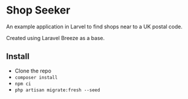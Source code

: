 # Shop Seeker

An example application in Larvel to find shops near to a UK postal code.

Created using Laravel Breeze as a base.

## Install

-   Clone the repo
-   `composer install`
-   `npm ci`
-   `php artisan migrate:fresh --seed`
